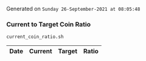 Generated on `Sunday 26-September-2021 at 08:05:48`

### Current to Target Coin Ratio
`current_coin_ratio.sh`

Date|Current|Target|Ratio
---|---|---|---
